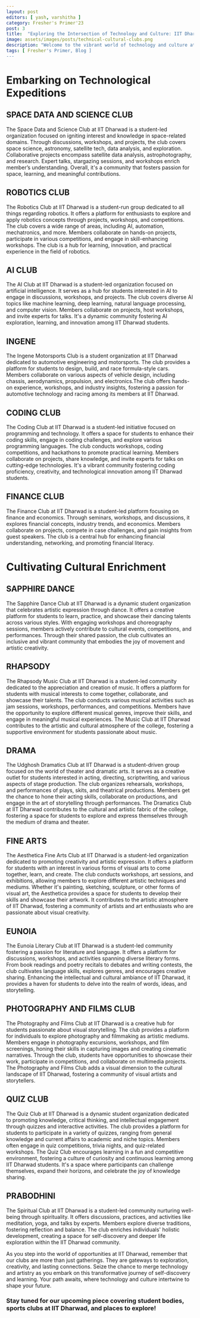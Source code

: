 ```yaml
---
layout: post
editors: [ yash, varshitha ]
category: Fresher's Primer'23
post: 3
title:  "Exploring the Intersection of Technology and Culture: IIT Dharwad's Vibrant Councils"
image: assets/images/posts/technical-cultural-clubs.png
description: "Welcome to the vibrant world of technology and culture at IIT Dharwad! As you leaf through the pages of the fresher's primer, get ready to immerse yourself in the diverse mosaic that defines life on our campus. Our array of student-led clubs presents an unparalleled gateway for you to explore your passions, fuel your curiosity, and forge enduring friendships. From groundbreaking technological strides to captivating cultural journeys, these clubs serve as the crossroads where innovation and imagination meet. Discover the dynamic realm of the Technology and Cultural Councils, where boundless learning, growth, and enrichment await."
tags: [ Fresher's Primer, Blog ]
--- 
```


# Embarking on Technological Expeditions

## SPACE DATA AND SCIENCE CLUB
The Space Data and Science Club at IIT Dharwad is a student-led organization focused on
igniting interest and knowledge in space-related domains. Through discussions, workshops, and
projects, the club covers space science, astronomy, satellite tech, data analysis, and
exploration. Collaborative projects encompass satellite data analysis, astrophotography, and
research. Expert talks, stargazing sessions, and workshops enrich member’s understanding.
Overall, it's a community that fosters passion for space, learning, and meaningful contributions.

## ROBOTICS CLUB
The Robotics Club at IIT Dharwad is a student-run group dedicated to all things regarding robotics. It offers a platform for enthusiasts to explore and apply robotics concepts through projects, workshops, and competitions. The club covers a wide range of areas, including AI, automation, mechatronics, and more. Members collaborate on hands-on projects, participate in various competitions, and engage in skill-enhancing workshops. The club is a hub for learning,
innovation, and practical experience in the field of robotics.

## AI CLUB
The AI Club at IIT Dharwad is a student-led organization focused on artificial intelligence. It
serves as a hub for students interested in AI to engage in discussions, workshops, and projects.
The club covers diverse AI topics like machine learning, deep learning, natural language
processing, and computer vision. Members collaborate on projects, host workshops, and invite
experts for talks. It's a dynamic community fostering AI exploration, learning, and innovation
among IIT Dharwad students.

## INGENE
The Ingene Motorsports Club is a student organization at IIT Dharwad dedicated to automotive
engineering and motorsports. The club provides a platform for students to design, build, and
race formula-style cars. Members collaborate on various aspects of vehicle design, including
chassis, aerodynamics, propulsion, and electronics.The club offers hands-on experience,
workshops, and industry insights, fostering a passion for automotive technology and racing
among its members at IIT Dharwad.

## CODING CLUB
The Coding Club at IIT Dharwad is a student-led initiative focused on programming and
technology. It offers a space for students to enhance their coding skills, engage in coding
challenges, and explore various programming languages. The club conducts workshops, coding
competitions, and hackathons to promote practical learning. Members collaborate on projects,
share knowledge, and invite experts for talks on cutting-edge technologies. It's a vibrant
community fostering coding proficiency, creativity, and technological innovation among IIT
Dharwad students.

## FINANCE CLUB
The Finance Club at IIT Dharwad is a student-led platform focusing on finance and economics.
Through seminars, workshops, and discussions, it explores financial concepts, industry trends,
and economics. Members collaborate on projects, compete in case challenges, and gain
insights from guest speakers. The club is a central hub for enhancing financial understanding,
networking, and promoting financial literacy.


# Cultivating Cultural Enrichment

## SAPPHIRE DANCE
The Sapphire Dance Club at IIT Dharwad is a dynamic student organization that celebrates
artistic expression through dance. It offers a creative platform for students to learn, practice, and
showcase their dancing talents across various styles. With engaging workshops and
choreography sessions, members actively contribute to cultural events, competitions, and
performances. Through their shared passion, the club cultivates an inclusive and vibrant
community that embodies the joy of movement and artistic creativity.

## RHAPSODY
The Rhapsody Music Club at IIT Dharwad is a student-led community dedicated to the
appreciation and creation of music. It offers a platform for students with musical interests to
come together, collaborate, and showcase their talents. The club conducts various musical
activities such as jam sessions, workshops, performances, and competitions. Members have the opportunity to explore different musical genres, improve their skills, and engage in meaningful musical experiences. The Music Club at IIT Dharwad contributes to the artistic and cultural atmosphere of the college, fostering a supportive environment for students passionate about music.

## DRAMA
The Udghosh Dramatics Club at IIT Dharwad is a student-driven group focused on the world of
theater and dramatic arts. It serves as a creative outlet for students interested in acting,
directing, scriptwriting, and various aspects of stage production. The club organizes rehearsals,
workshops, and performances of plays, skits, and theatrical productions. Members get the
chance to hone their acting skills, collaborate on productions, and engage in the art of
storytelling through performances. The Dramatics Club at IIT Dharwad contributes to the cultural
and artistic fabric of the college, fostering a space for students to explore and express
themselves through the medium of drama and theater.

## FINE ARTS
The Aesthetica Fine Arts Club at IIT Dharwad is a student-led organization dedicated to
promoting creativity and artistic expression. It offers a platform for students with an interest in
various forms of visual arts to come together, learn, and create. The club conducts workshops,
art sessions, and exhibitions, allowing members to explore different artistic techniques and
mediums. Whether it's painting, sketching, sculpture, or other forms of visual art, the Aesthetica
provides a space for students to develop their skills and showcase their artwork. It contributes to
the artistic atmosphere of IIT Dharwad, fostering a community of artists and art enthusiasts who
are passionate about visual creativity.

## EUNOIA
The Eunoia Literary Club at IIT Dharwad is a student-led community fostering a passion for
literature and language. It offers a platform for discussions, workshops, and activities spanning
diverse literary forms. From book readings and poetry recitals to debates and writing contests, the club cultivates language skills, explores genres, and encourages creative sharing.
Enhancing the intellectual and cultural ambiance of IIT Dharwad, it provides a haven for
students to delve into the realm of words, ideas, and storytelling.

## PHOTOGRAPHY AND FILMS CLUB
The Photography and Films Club at IIT Dharwad is a creative hub for students passionate about
visual storytelling. The club provides a platform for individuals to explore photography and
filmmaking as artistic mediums. Members engage in photography excursions, workshops, and
film screenings, honing their skills in capturing images and creating cinematic narratives.
Through the club, students have opportunities to showcase their work, participate in
competitions, and collaborate on multimedia projects. The Photography and Films Club adds a
visual dimension to the cultural landscape of IIT Dharwad, fostering a community of visual artists and storytellers.

## QUIZ CLUB
The Quiz Club at IIT Dharwad is a dynamic student organization dedicated to promoting
knowledge, critical thinking, and intellectual engagement through quizzes and interactive
activities. The club provides a platform for students to participate in a variety of quizzes, ranging
from general knowledge and current affairs to academic and niche topics. Members often
engage in quiz competitions, trivia nights, and quiz-related workshops. The Quiz Club
encourages learning in a fun and competitive environment, fostering a culture of curiosity and
continuous learning among IIT Dharwad students. It's a space where participants can challenge
themselves, expand their horizons, and celebrate the joy of knowledge sharing.

## PRABODHINI
The Spiritual Club at IIT Dharwad is a student-led community nurturing well-being through
spirituality. It offers discussions, practices, and activities like meditation, yoga, and talks by
experts. Members explore diverse traditions, fostering reflection and balance. The club enriches
individuals' holistic development, creating a space for self-discovery and deeper life exploration
within the IIT Dharwad community.

As you step into the world of opportunities at IIT Dharwad, remember that our clubs are more than just gatherings. They are gateways to exploration, creativity, and lasting connections. Seize the chance to merge technology and artistry as you embark on this transformative journey of self-discovery and learning. Your path awaits, where technology and culture intertwine to shape your future.

### Stay tuned for our upcoming piece covering student bodies, sports clubs at IIT Dharwad, and places to explore!
